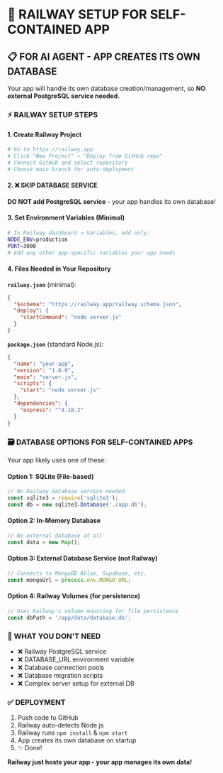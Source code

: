 # 🚀 RAILWAY SETUP FOR SELF-CONTAINED APP

## 📋 FOR AI AGENT - APP CREATES ITS OWN DATABASE

Your app will handle its own database creation/management, so **NO external PostgreSQL service needed**.

### ⚡ RAILWAY SETUP STEPS

#### 1. Create Railway Project
```bash
# Go to https://railway.app
# Click "New Project" → "Deploy from GitHub repo"  
# Connect GitHub and select repository
# Choose main branch for auto-deployment
```

#### 2. ❌ SKIP DATABASE SERVICE
**DO NOT add PostgreSQL service** - your app handles its own database!

#### 3. Set Environment Variables (Minimal)
```bash
# In Railway dashboard → Variables, add only:
NODE_ENV=production
PORT=3000
# Add any other app-specific variables your app needs
```

#### 4. Files Needed in Your Repository

**`railway.json`** (minimal):
```json
{
  "$schema": "https://railway.app/railway.schema.json",
  "deploy": {
    "startCommand": "node server.js"
  }
}
```

**`package.json`** (standard Node.js):
```json
{
  "name": "your-app",
  "version": "1.0.0",
  "main": "server.js",
  "scripts": {
    "start": "node server.js"
  },
  "dependencies": {
    "express": "^4.18.2"
  }
}
```

### 🗃️ DATABASE OPTIONS FOR SELF-CONTAINED APPS

Your app likely uses one of these:

#### Option 1: SQLite (File-based)
```javascript
// No Railway database service needed
const sqlite3 = require('sqlite3');
const db = new sqlite3.Database('./app.db');
```

#### Option 2: In-Memory Database
```javascript
// No external database at all
const data = new Map();
```

#### Option 3: External Database Service (not Railway)
```javascript
// Connects to MongoDB Atlas, Supabase, etc.
const mongoUrl = process.env.MONGO_URL;
```

#### Option 4: Railway Volumes (for persistence)
```javascript
// Uses Railway's volume mounting for file persistence
const dbPath = '/app/data/database.db';
```

### 🚫 WHAT YOU DON'T NEED

- ❌ Railway PostgreSQL service
- ❌ DATABASE_URL environment variable
- ❌ Database connection pools
- ❌ Database migration scripts
- ❌ Complex server setup for external DB

### ✅ DEPLOYMENT

1. Push code to GitHub
2. Railway auto-detects Node.js
3. Railway runs `npm install` & `npm start`
4. App creates its own database on startup
5. ✨ Done!

**Railway just hosts your app - your app manages its own data!** 